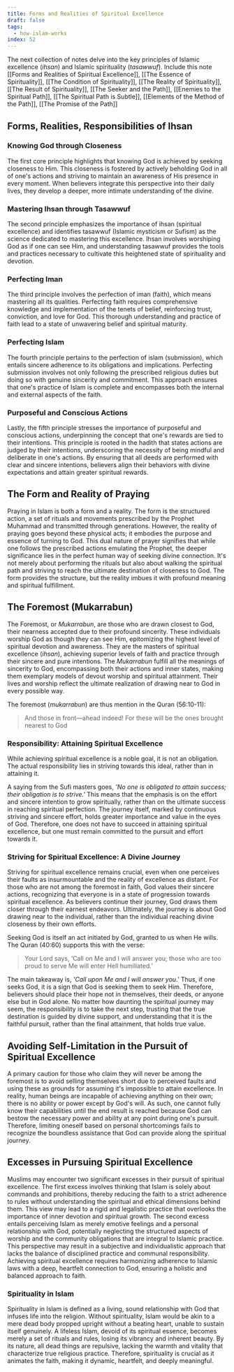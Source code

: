 ```yaml
---
title: Forms and Realities of Spiritual Excellence
draft: false
tags:
  - how-islam-works
index: 52
---
```

The next collection of notes delve into the key principles of Islamic excellence (*ihsan*) and Islamic spirituality (*tasawwuf*). Include this note [[Forms and Realities of Spiritual Excellence]], [[The Essence of Spirituality]], [[The Condition of Spirituality]], [[The Reality of Spirituality]], [[The Result of Spirituality]], [[The Seeker and the Path]], [[Enemies to the Spiritual Path]], [[The Spiritual Path is Subtle]], [[Elements of the Method of the Path]], [[The Promise of the Path]]

## Forms, Realities, Responsibilities of Ihsan

### Knowing God through Closeness
The first core principle highlights that knowing God is achieved by seeking closeness to Him. This closeness is fostered by actively beholding God in all of one's actions and striving to maintain an awareness of His presence in every moment. When believers integrate this perspective into their daily lives, they develop a deeper, more intimate understanding of the divine.

### Mastering Ihsan through Tasawwuf
The second principle emphasizes the importance of ihsan (spiritual excellence) and identifies tasawwuf (Islamic mysticism or Sufism) as the science dedicated to mastering this excellence. Ihsan involves worshiping God as if one can see Him, and understanding tasawwuf provides the tools and practices necessary to cultivate this heightened state of spirituality and devotion.

### Perfecting Iman
The third principle involves the perfection of iman (faith), which means mastering all its qualities. Perfecting faith requires comprehensive knowledge and implementation of the tenets of belief, reinforcing trust, conviction, and love for God. This thorough understanding and practice of faith lead to a state of unwavering belief and spiritual maturity.

### Perfecting Islam
The fourth principle pertains to the perfection of islam (submission), which entails sincere adherence to its obligations and implications. Perfecting submission involves not only following the prescribed religious duties but doing so with genuine sincerity and commitment. This approach ensures that one's practice of Islam is complete and encompasses both the internal and external aspects of the faith.

### Purposeful and Conscious Actions
Lastly, the fifth principle stresses the importance of purposeful and conscious actions, underpinning the concept that one's rewards are tied to their intentions. This principle is rooted in the hadith that states actions are judged by their intentions, underscoring the necessity of being mindful and deliberate in one's actions. By ensuring that all deeds are performed with clear and sincere intentions, believers align their behaviors with divine expectations and attain greater spiritual rewards.

## The Form and Reality of Praying

Praying in Islam is both a form and a reality. The form is the structured action, a set of rituals and movements prescribed by the Prophet Muhammad and transmitted through generations. However, the reality of praying goes beyond these physical acts; it embodies the purpose and essence of turning to God. This dual nature of prayer signifies that while one follows the prescribed actions emulating the Prophet, the deeper significance lies in the perfect human way of seeking divine connection. It's not merely about performing the rituals but also about walking the spiritual path and striving to reach the ultimate destination of closeness to God. The form provides the structure, but the reality imbues it with profound meaning and spiritual fulfillment.

## The Foremost (Mukarrabun)

The Foremost, or *Mukarrabun*, are those who are drawn closest to God, their nearness accepted due to their profound sincerity. These individuals worship God as though they can see Him, epitomizing the highest level of spiritual devotion and awareness. They are the masters of spiritual excellence (*ihsan*), achieving superior levels of faith and practice through their sincere and pure intentions. The *Mukarrabun* fulfill all the meanings of sincerity to God, encompassing both their actions and inner states, making them exemplary models of devout worship and spiritual attainment. Their lives and worship reflect the ultimate realization of drawing near to God in every possible way.

The foremost (*mukarrabun*) are thus mention in the Quran (56:10-11):

> And those in front––ahead indeed! For these will be the ones brought nearest to God

### Responsibility: Attaining Spiritual Excellence

While achieving spiritual excellence is a noble goal, it is not an obligation. The actual responsibility lies in striving towards this ideal, rather than in attaining it. 

A saying from the Sufi masters goes, *'No one is obligated to attain success; their obligation is to strive.'* This means that the emphasis is on the effort and sincere intention to grow spiritually, rather than on the ultimate success in reaching spiritual perfection. The journey itself, marked by continuous striving and sincere effort, holds greater importance and value in the eyes of God. Therefore, one does not have to succeed in attaining spiritual excellence, but one must remain committed to the pursuit and effort towards it.

### Striving for Spiritual Excellence: A Divine Journey

Striving for spiritual excellence remains crucial, even when one perceives their faults as insurmountable and the reality of excellence as distant. For those who are not among the foremost in faith, God values their sincere actions, recognizing that everyone is in a state of progression towards spiritual excellence. As believers continue their journey, God draws them closer through their earnest endeavors. Ultimately, the journey is about God drawing near to the individual, rather than the individual reaching divine closeness by their own efforts. 

Seeking God is itself an act initiated by God, granted to us when He wills. The Quran (40:60) supports this with the verse: 

> Your Lord says, ‘Call on Me and I will answer you; those who are too proud to serve Me will enter Hell humiliated.’

The main takeaway is, *'Call upon Me and I will answer you.'* Thus, if one seeks God, it is a sign that God is seeking them to seek Him. Therefore, believers should place their hope not in themselves, their deeds, or anyone else but in God alone. No matter how daunting the spiritual journey may seem, the responsibility is to take the next step, trusting that the true destination is guided by divine support, and understanding that it is the faithful pursuit, rather than the final attainment, that holds true value.

## Avoiding Self-Limitation in the Pursuit of Spiritual Excellence
A primary caution for those who claim they will never be among the foremost is to avoid selling themselves short due to perceived faults and using these as grounds for assuming it's impossible to attain excellence. In reality, human beings are incapable of achieving anything on their own; there is no ability or power except by God's will. As such, one cannot fully know their capabilities until the end result is reached because God can bestow the necessary power and ability at any point during one's pursuit. Therefore, limiting oneself based on personal shortcomings fails to recognize the boundless assistance that God can provide along the spiritual journey.

## Excesses in Pursuing Spiritual Excellence

Muslims may encounter two significant excesses in their pursuit of spiritual excellence. The first excess involves thinking that Islam is solely about commands and prohibitions, thereby reducing the faith to a strict adherence to rules without understanding the spiritual and ethical dimensions behind them. This view may lead to a rigid and legalistic practice that overlooks the importance of inner devotion and spiritual growth. The second excess entails perceiving Islam as merely emotive feelings and a personal relationship with God, potentially neglecting the structured aspects of worship and the community obligations that are integral to Islamic practice. This perspective may result in a subjective and individualistic approach that lacks the balance of disciplined practice and communal responsibility. Achieving spiritual excellence requires harmonizing adherence to Islamic laws with a deep, heartfelt connection to God, ensuring a holistic and balanced approach to faith.

### Spirituality in Islam

Spirituality in Islam is defined as a living, sound relationship with God that infuses life into the religion. Without spirituality, Islam would be akin to a mere dead body propped upright without a beating heart, unable to sustain itself genuinely. A lifeless Islam, devoid of its spiritual essence, becomes merely a set of rituals and rules, losing its vibrancy and inherent beauty. By its nature, all dead things are repulsive, lacking the warmth and vitality that characterize true religious practice. Therefore, spirituality is crucial as it animates the faith, making it dynamic, heartfelt, and deeply meaningful.